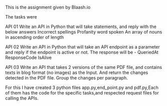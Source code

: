 This is the assignment given by Blaash.io

The tasks were


API 01 Write an API in Python that will take statements, and reply with the below answers
Incorrect spellings
Profanity word spoken
An array of nouns in ascending order of length


API 02  Write an API in Python that will take an API endpoint as a parameter and reply if the endpoint is active or not. The response will be - 
QueriedAt
ResponseCode
IsAlive

API 03
Write an API that takes 2 versions of the same PDF file, and contains texts in blog format (no images) as the Input. And return the changes detected in the PDF file. Group the changes per paragraph.

For this I have created 3 python files app.py,end_point.py and pdf.py,Each of them has the code for the specific tasks,and respected request files for calling the APIs.
